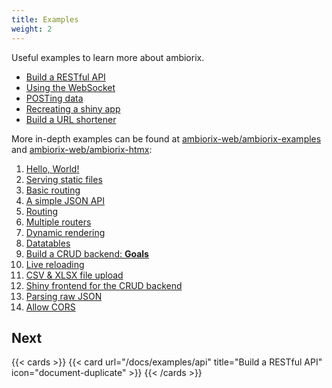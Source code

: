 ```yaml
---
title: Examples
weight: 2
---
```


Useful examples to learn more about ambiorix.

- [Build a RESTful API](/docs/examples/api)
- [Using the WebSocket](/docs/examples/input)
- [POSTing data](/docs/examples/post)
- [Recreating a shiny app](/docs/examples/shiny)
- [Build a URL shortener](/docs/examples/shortener)

More in-depth examples can be found at
[ambiorix-web/ambiorix-examples](https://github.com/ambiorix-web/ambiorix-examples)
and [ambiorix-web/ambiorix-htmx](https://github.com/ambiorix-web/ambiorix-htmx):

1. [Hello, World!](https://github.com/ambiorix-web/ambiorix-examples/tree/main/01_hello_world)
1. [Serving static files](https://github.com/ambiorix-web/ambiorix-examples/tree/main/02_static_files)
1. [Basic routing](https://github.com/ambiorix-web/ambiorix-examples/tree/main/03_basic_routing)
1. [A simple JSON API](https://github.com/ambiorix-web/ambiorix-examples/tree/main/04_simple_json_api)
1. [Routing](https://github.com/ambiorix-web/ambiorix-examples/tree/main/05_router)
1. [Multiple routers](https://github.com/ambiorix-web/ambiorix-examples/tree/main/06_multi_router)
1. [Dynamic rendering](https://github.com/ambiorix-web/ambiorix-examples/tree/main/07_dynamic_rendering)
1. [Datatables](https://github.com/ambiorix-web/ambiorix-examples/tree/main/08_datatables)
1. [Build a CRUD backend: **Goals**](https://github.com/ambiorix-web/ambiorix-examples/tree/main/09_goals)
1. [Live reloading](https://github.com/ambiorix-web/ambiorix-examples/tree/main/10_live_reloading)
1. [CSV & XLSX file upload](https://github.com/ambiorix-web/ambiorix-examples/tree/main/11_csv_xlsx_upload)
1. [Shiny frontend for the CRUD backend](https://github.com/ambiorix-web/ambiorix-examples/tree/main/12_shiny_frontend_for_09_goals)
1. [Parsing raw JSON](https://github.com/ambiorix-web/ambiorix-examples/tree/main/13_parse_raw_json)
1. [Allow CORS](https://github.com/ambiorix-web/ambiorix-examples/tree/main/14_cors)

## Next

{{< cards >}}
  {{< card url="/docs/examples/api" title="Build a RESTful API" icon="document-duplicate" >}}
{{< /cards >}}
